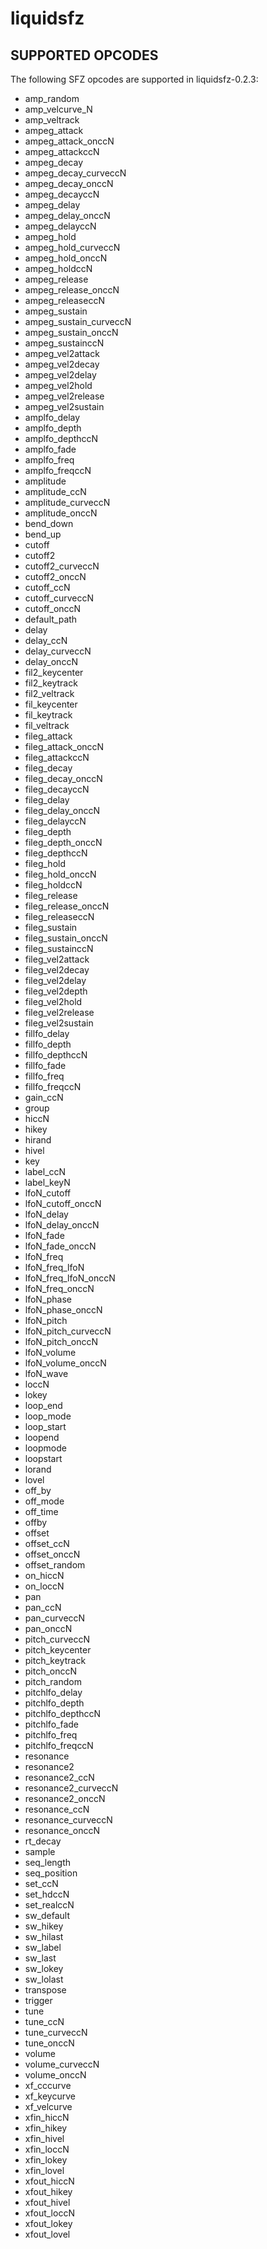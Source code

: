 # liquidsfz

## SUPPORTED OPCODES

The following SFZ opcodes are supported in liquidsfz-0.2.3:

* amp_random
* amp_velcurve_N
* amp_veltrack
* ampeg_attack
* ampeg_attack_onccN
* ampeg_attackccN
* ampeg_decay
* ampeg_decay_curveccN
* ampeg_decay_onccN
* ampeg_decayccN
* ampeg_delay
* ampeg_delay_onccN
* ampeg_delayccN
* ampeg_hold
* ampeg_hold_curveccN
* ampeg_hold_onccN
* ampeg_holdccN
* ampeg_release
* ampeg_release_onccN
* ampeg_releaseccN
* ampeg_sustain
* ampeg_sustain_curveccN
* ampeg_sustain_onccN
* ampeg_sustainccN
* ampeg_vel2attack
* ampeg_vel2decay
* ampeg_vel2delay
* ampeg_vel2hold
* ampeg_vel2release
* ampeg_vel2sustain
* amplfo_delay
* amplfo_depth
* amplfo_depthccN
* amplfo_fade
* amplfo_freq
* amplfo_freqccN
* amplitude
* amplitude_ccN
* amplitude_curveccN
* amplitude_onccN
* bend_down
* bend_up
* cutoff
* cutoff2
* cutoff2_curveccN
* cutoff2_onccN
* cutoff_ccN
* cutoff_curveccN
* cutoff_onccN
* default_path
* delay
* delay_ccN
* delay_curveccN
* delay_onccN
* fil2_keycenter
* fil2_keytrack
* fil2_veltrack
* fil_keycenter
* fil_keytrack
* fil_veltrack
* fileg_attack
* fileg_attack_onccN
* fileg_attackccN
* fileg_decay
* fileg_decay_onccN
* fileg_decayccN
* fileg_delay
* fileg_delay_onccN
* fileg_delayccN
* fileg_depth
* fileg_depth_onccN
* fileg_depthccN
* fileg_hold
* fileg_hold_onccN
* fileg_holdccN
* fileg_release
* fileg_release_onccN
* fileg_releaseccN
* fileg_sustain
* fileg_sustain_onccN
* fileg_sustainccN
* fileg_vel2attack
* fileg_vel2decay
* fileg_vel2delay
* fileg_vel2depth
* fileg_vel2hold
* fileg_vel2release
* fileg_vel2sustain
* fillfo_delay
* fillfo_depth
* fillfo_depthccN
* fillfo_fade
* fillfo_freq
* fillfo_freqccN
* gain_ccN
* group
* hiccN
* hikey
* hirand
* hivel
* key
* label_ccN
* label_keyN
* lfoN_cutoff
* lfoN_cutoff_onccN
* lfoN_delay
* lfoN_delay_onccN
* lfoN_fade
* lfoN_fade_onccN
* lfoN_freq
* lfoN_freq_lfoN
* lfoN_freq_lfoN_onccN
* lfoN_freq_onccN
* lfoN_phase
* lfoN_phase_onccN
* lfoN_pitch
* lfoN_pitch_curveccN
* lfoN_pitch_onccN
* lfoN_volume
* lfoN_volume_onccN
* lfoN_wave
* loccN
* lokey
* loop_end
* loop_mode
* loop_start
* loopend
* loopmode
* loopstart
* lorand
* lovel
* off_by
* off_mode
* off_time
* offby
* offset
* offset_ccN
* offset_onccN
* offset_random
* on_hiccN
* on_loccN
* pan
* pan_ccN
* pan_curveccN
* pan_onccN
* pitch_curveccN
* pitch_keycenter
* pitch_keytrack
* pitch_onccN
* pitch_random
* pitchlfo_delay
* pitchlfo_depth
* pitchlfo_depthccN
* pitchlfo_fade
* pitchlfo_freq
* pitchlfo_freqccN
* resonance
* resonance2
* resonance2_ccN
* resonance2_curveccN
* resonance2_onccN
* resonance_ccN
* resonance_curveccN
* resonance_onccN
* rt_decay
* sample
* seq_length
* seq_position
* set_ccN
* set_hdccN
* set_realccN
* sw_default
* sw_hikey
* sw_hilast
* sw_label
* sw_last
* sw_lokey
* sw_lolast
* transpose
* trigger
* tune
* tune_ccN
* tune_curveccN
* tune_onccN
* volume
* volume_curveccN
* volume_onccN
* xf_cccurve
* xf_keycurve
* xf_velcurve
* xfin_hiccN
* xfin_hikey
* xfin_hivel
* xfin_loccN
* xfin_lokey
* xfin_lovel
* xfout_hiccN
* xfout_hikey
* xfout_hivel
* xfout_loccN
* xfout_lokey
* xfout_lovel
